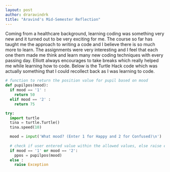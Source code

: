 ```yaml
---
layout: post
author: draravindrk
title: "Aravind's Mid-Semester Reflection"
---
```


Coming from a healthcare background, learning coding was something very new and it turned out to be very exciting for me.
The course so far has taught me the approach to writing a code and I believe there is so much more to learn.
The assignments were very interesting and I feel that each one them made me think and learn many new coding techniques with every passing day.
Elliott always encourages to take breaks which really helped me while learning how to code.
Below is the Turtle Hack code which was actually something that I could recollect back as I was learning to code.

```python
# function to return the position value for pupil based on mood
def pupilpos(mood):
  if mood == '1' :
    return 50
  elif mood == '2' :
    return 75

try:
  import turtle
  tina = turtle.Turtle()
  tina.speed(10)

  mood = input('What mood? (Enter 1 for Happy and 2 for Confused)\n')
  
  # check if user entered value within the allowed values, else raise exception
  if mood == '1' or mood == '2':
    ppos = pupilpos(mood)
  else :
    raise Exception  
  ```
    

